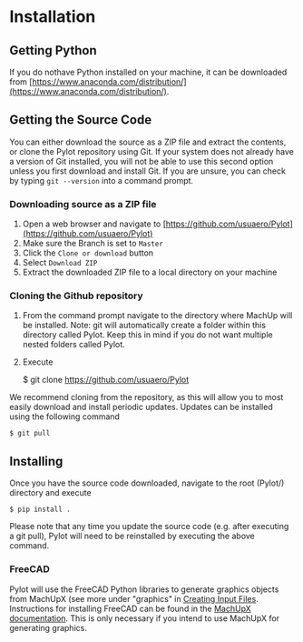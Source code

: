 # Installation

## Getting Python

If you do nothave Python installed on your machine, it can be downloaded from [https://www.anaconda.com/distribution/](https://www.anaconda.com/distribution/).

## Getting the Source Code

You can either download the source as a ZIP file and extract the contents, or clone the Pylot repository using Git. If your system does not already have a version of Git installed, you will not be able to use this second option unless you first download and install Git. If you are unsure, you can check by typing `git --version` into a command prompt.

### Downloading source as a ZIP file

1. Open a web browser and navigate to [https://github.com/usuaero/Pylot](https://github.com/usuaero/Pylot)
2. Make sure the Branch is set to `Master`
3. Click the `Clone or download` button
4. Select `Download ZIP`
5. Extract the downloaded ZIP file to a local directory on your machine

### Cloning the Github repository

1. From the command prompt navigate to the directory where MachUp will be installed. Note: git will automatically create a folder within this directory called Pylot. Keep this in mind if you do not want multiple nested folders called Pylot.
2. Execute

    $ git clone https://github.com/usuaero/Pylot

We recommend cloning from the repository, as this will allow you to most easily download and install periodic updates. Updates can be installed using the following command

    $ git pull

## Installing

Once you have the source code downloaded, navigate to the root (Pylot/) directory and execute

    $ pip install .

Please note that any time you update the source code (e.g. after executing a git pull), Pylot will need to be reinstalled by executing the above command.

### FreeCAD
Pylot will use the FreeCAD Python libraries to generate graphics objects from MachUpX (see more under "graphics" in [Creating Input Files](creating_input_files). Instructions for installing FreeCAD can be found in the [MachUpX documentation](https://machupx.readthedocs.io/en/latest/installation.html#freecad-for-exporting-step-files). This is only necessary if you intend to use MachUpX for generating graphics.